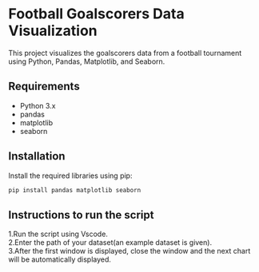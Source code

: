 # Football Goalscorers Data Visualization

This project visualizes the goalscorers data from a football tournament using Python, Pandas, Matplotlib, and Seaborn.

## Requirements

- Python 3.x
- pandas
- matplotlib
- seaborn

## Installation

Install the required libraries using pip:

```bash
pip install pandas matplotlib seaborn
```
## Instructions to run the script
1.Run the script using Vscode.<br>
2.Enter the path of your dataset(an example dataset is given).<br>
3.After the first window is displayed, close the window and the next chart will be automatically displayed.
